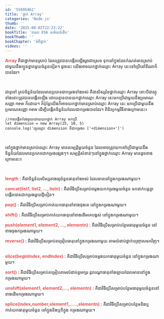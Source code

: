 ```yaml
---
id: '55695462'
title: 'ថ្នាក់ Array'
categories: 'Node.js'
thumb: ''
date: '2025-08-02T22:23:22'
bookTitle: 'ភាសា​ ES6 សម័យ​ទំនើប'
bookThumb: ''
bookChapter: 'អំពី​ថ្នាក់'
videos: ''
---
```

<p><span style="color:hsl(0, 75%, 60%);"><strong>Array </strong></span>គឺ​ជា​ថ្នាក់​មាន​ស្រាប់ ដែល​ត្រូវបានបង្កើតឡើង​រួច​ជា​ស្រេច​ ទុក​នៅ​ក្នុង​ដែនកំណត់​មាន​ស្រាប់​ជាមួយ​នឹង​ក្បួន​ខ្នាត​​មួយ​ចំនួន​ទៀត​។ ដូចនេះ​ យើង​អាច​យក​ថ្នាក់​ឈ្មោះ Array នេះ​ទៅ​ប្រើ​នៅ​ទីណា​ក៏​បាន​ដែរ​។</p><p>&nbsp;</p><p>ជាទូទៅ គ្រប់​ទិន្នន័យ​​ដែល​មាន​ប្រភេទ​​ជា​កម្រង​ទាំងអស់ គឺ​ជា​សិស្ស​នៃ​ថ្នាក់​ឈ្មោះ Array ទោះបី​​ជា​វត្ថុ​ទាំងនោះ​ត្រូវ​បាន​បង្កើត​ឡើង​ ដោយ​គ្មាន​បាន​យក​ថ្នាក់​ឈ្មោះ Array ​នេះ​មក​ប្រើ​ជាមួយ​នឹង​ប្រមាណ​សញ្ញា new ក៏​ដោយ​។ ក៏​ប៉ុន្តែ​យើង​ក៏​អាច​យក​ថ្នាក់​មាន​ស្រាប់​​ឈ្មោះ Array នេះ មក​ប្រើ​ជាមួយ​នឹង​ប្រមាណ​សញ្ញា new ​ដើម្បី​បង្កើត​ទិន្នន័យ​​ដែល​ជា​កម្រង​បាន​ដែរ​។ ពិនិត្យ​កម្មវិធី​ខាង​ក្រោម​នេះ​៖</p><pre><code class="language-javascript">//ការបង្កើត​កំរង​មួយ​ដោយ​យក​ថ្នាក់ Array មកប្រើ
let dimension = new Array(25, 10, 5)
console.log('វត្ថុឈ្មោះ dimension គឺ​ជា​កម្រង៖ ['+dimension+']')</code></pre><p>&nbsp;</p><p>នៅ​ក្នុង​ថ្នាក់​មាន​ស្រាប់​ឈ្មោះ Array មាន​សម្បត្តិ​​មួយ​ចំនួន ​ដែល​​អាច​ត្រូវ​យក​ទៅ​ប្រើ​ជាមួយ​នឹង​ទិន្នន័យ​ដែល​​មាន​ប្រភេទ​ជា​កម្រង​ផ្សេង​ៗ​។ សម្បត្តិ​សំខាន់​ៗ​នៅ​ក្នុង​ថ្នាក់​ឈ្មោះ Array មាន​ដូច​ខាង​ក្រោម​នេះ​​៖</p><p>&nbsp;</p><p><span style="color:hsl(0, 75%, 60%);"><strong>length</strong></span> : គឺ​ជា​ទិន្នន័យ​សិស្ស​​តាង​ឲ្យ​​ចំនួន​ធាតុ​​ទាំងអស់​ ដែល​មាន​នៅ​ក្នុង​កម្រង​ណា​មួយ​។</p><p><span style="color:hsl(0, 75%, 60%);"><strong>concat(list1, list2, …, listn) </strong></span>: គឺ​ជា​វិធី​ប្រើ​សម្រាប់​ចម្លង​យក​កម្រង​មួយ​ចំនួន​ មក​​ដាក់​បន្ត​គ្នា​បង្កើ​តបាន​ជា​កម្រង​មួយ​ថ្មី​ទៀត​។</p><p><span style="color:hsl(0, 75%, 60%);"><strong>pop()</strong></span>​ : គឺ​ជា​វិធី​ប្រើ​សម្រាប់​កាត់​យក​ធាតុ​​នៅ​ខាង​​ចុង​គេ នៅ​ក្នុង​កម្រង​ណា​មួយ​។&nbsp;</p><p><span style="color:hsl(0, 75%, 60%);"><strong>shift()</strong></span> : គឺ​ជា​វិធីប្រើ​សម្រាប់​កាត់​យក​ធាតុ​នៅ​ខាង​ដើម​គេ​បង្អស់​ នៅ​ក្នុង​កម្រង​ណា​មួយ​។&nbsp;</p><p><span style="color:hsl(0, 75%, 60%);"><strong>push(element1, element2, …, elementn)</strong></span>​ : គឺ​​ជា​វិធី​ប្រើ​សម្រាប់​បន្ថែម​ធាតុ​មួយ​ចំនួន​ នៅ​ខាង​ចុងកម្រង​ណា​មួយ​។&nbsp;</p><p><span style="color:hsl(0, 75%, 60%);"><strong>reverse() </strong></span>: គឺ​ជាវិធី​ប្រើ​សម្រាប់​តម្រៀប​ធាតុ​នៅ​ក្នុង​កម្រង​ណា​មួយ​ តាម​លំដាប់​ថ្នាក់​បញ្ច្រាស​មក​វិញ​។&nbsp;</p><p><span style="color:hsl(0, 75%, 60%);"><strong>slice(beginIndex, endIndex)</strong></span> : គឺ​ជា​វិធី​ប្រើ​សម្រាប់​ចម្លង​យក​ធាតុ​មួយ​ចំនួន​ នៅ​ក្នុង​​កម្រង​ណា​មួយ​​។&nbsp;</p><p><span style="color:hsl(0, 75%, 60%);"><strong>sort()</strong></span> : គឺ​ជា​វិធី​ប្រើ​សម្រាប់​តម្រៀប​​តាម​លំដាប់​តួ​អក្សរ​ នូវ​​បណ្តា​ធាតុ​ទាំងឡាយ​ដែល​មាន​នៅ​ក្នុង​កម្រង​ណា​មួយ​។&nbsp;</p><p><span style="color:hsl(0, 75%, 60%);"><strong>unshift(element1, element2,…, elementn)</strong></span> : គឺ​ជា​វិធី​ប្រើ​សម្រាប់​បន្ថែម​ធាតុ​មួយ​ចំនួន​​នៅ​ខាង​ដើម​កម្រង​ណា​មួយ​​។</p><p><span style="color:hsl(0, 75%, 60%);"><strong>splice(index,number,element1,…..,elementn)</strong></span> : គឺ​ជា​វិធី​ប្រើ​សម្រាប់​បន្ថែម​និង​ឬ​កាត់យក​ធាតុ​មួយ​ចំនួន​​ ទៅ​ក្នុង​និងឬ​ពី​ក្នុង កម្រង​ណាមួយ​។</p>
